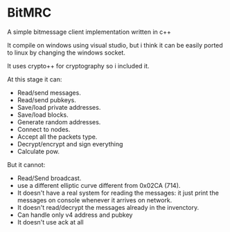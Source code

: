 # BitMRC
A simple bitmessage client implementation written in c++

It compile on windows using visual studio, but i think it can be easily ported to linux by changing the windows socket.

It uses crypto++ for cryptography so i included it.

At this stage it can:
+ Read/send messages.
+ Read/send pubkeys.
+ Save/load private addresses.
+ Save/load blocks.
+ Generate random addresses.
+ Connect to nodes.
+ Accept all the packets type.
+ Decrypt/encrypt and sign everything 
+ Calculate pow.

But it cannot:
+ Read/Send broadcast.
+ use a different elliptic curve different from 0x02CA (714).
+ It doesn't have a real system for reading the messages: it just print the messages on console whenever it arrives on network.
+ It doesn't read/decrypt the messages already in the invenctory.
+ Can handle only v4 address and pubkey
+ It doesn't use ack at all
